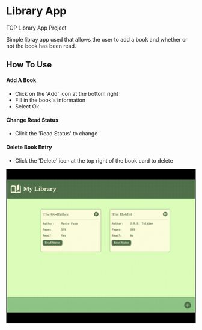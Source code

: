 # Library App

TOP Library App Project

Simple libray app used that allows the user to add a book and whether or not the book has been read.

## How To Use

#### Add A Book
- Click on the 'Add' icon at the bottom right
- Fill in the book's information
- Select Ok

#### Change Read Status
- Click the 'Read Status' to change

#### Delete Book Entry
- Click the 'Delete' icon at the top right of the book card to delete

![Library Demo](/images/library-demo.gif)

